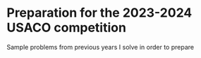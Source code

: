 # Preparation for the 2023-2024 USACO competition
Sample problems from previous years I solve in order to prepare

